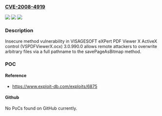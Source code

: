 ### [CVE-2008-4919](https://cve.mitre.org/cgi-bin/cvename.cgi?name=CVE-2008-4919)
![](https://img.shields.io/static/v1?label=Product&message=n%2Fa&color=blue)
![](https://img.shields.io/static/v1?label=Version&message=n%2Fa&color=blue)
![](https://img.shields.io/static/v1?label=Vulnerability&message=n%2Fa&color=brighgreen)

### Description

Insecure method vulnerability in VISAGESOFT eXPert PDF Viewer X ActiveX control (VSPDFViewerX.ocx) 3.0.990.0 allows remote attackers to overwrite arbitrary files via a full pathname to the savePageAsBitmap method.

### POC

#### Reference
- https://www.exploit-db.com/exploits/6875

#### Github
No PoCs found on GitHub currently.

